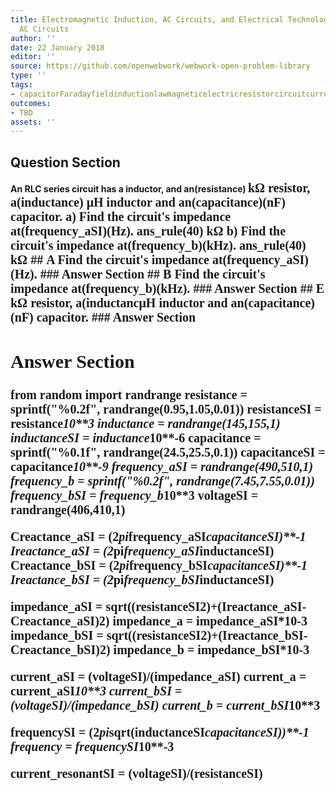 ```yaml
---
title: Electromagnetic Induction, AC Circuits, and Electrical Technologies - RLC Series
  AC Circuits
author: ''
date: 22 January 2018
editor: ''
source: https://github.com/openwebwork/webwork-open-problem-library
type: ''
tags:
- capacitorFaradayfieldinductionlawmagneticelectricresistorcircuitcurrentresistorfrequency
outcomes:
- TBD
assets: ''
---
```


## Question Section 

<b>
An RLC series circuit has a inductor, and an(resistance) <span style="font-family: 'Times'; font-size: 20px";>k&Omega;<span> resistor, a(inductance) <span style="font-family: 'Times'; font-size: 20px";>&mu;H<span> inductor and an(capacitance)(nF) capacitor.
a) Find the circuit's impedance at(frequency_aSI)(Hz).
ans_rule(40) <span style="font-family: 'Times'; font-size: 20px";>k&Omega;<span> 
b) Find the circuit's impedance at(frequency_b)(kHz).
ans_rule(40) <span style="font-family: 'Times'; font-size: 20px";>k&Omega;<span>
## A
Find the circuit's impedance at(frequency_aSI)(Hz).
### Answer Section
## B
Find the circuit's impedance at(frequency_b)(kHz).
### Answer Section
## E
<span style="font-family: 'Times'; font-size: 20px";>k&Omega;<span> resistor, a(inductanc<span style="font-family: 'Times'; font-size: 20px";>&mu;H<span> inductor and an(capacitance)(nF) capacitor.
### Answer Section


## Answer Section

from random import randrange
resistance = sprintf("%0.2f", randrange(0.95,1.05,0.01))
resistanceSI = resistance*10**3
inductance = randrange(145,155,1)
inductanceSI = inductance*10**-6
capacitance = sprintf("%0.1f", randrange(24.5,25.5,0.1))
capacitanceSI = capacitance*10**-9
frequency_aSI = randrange(490,510,1)
frequency_b = sprintf("%0.2f", randrange(7.45,7.55,0.01))
frequency_bSI = frequency_b*10**3
voltageSI = randrange(406,410,1)

Creactance_aSI = (2*pi*frequency_aSI*capacitanceSI)**-1
Ireactance_aSI = (2*pi*frequency_aSI*inductanceSI)
Creactance_bSI = (2*pi*frequency_bSI*capacitanceSI)**-1
Ireactance_bSI = (2*pi*frequency_bSI*inductanceSI)

impedance_aSI = sqrt((resistanceSI**2)+(Ireactance_aSI-Creactance_aSI)**2)
impedance_a = impedance_aSI*10**-3
impedance_bSI = sqrt((resistanceSI**2)+(Ireactance_bSI-Creactance_bSI)**2)
impedance_b = impedance_bSI*10**-3

current_aSI = (voltageSI)/(impedance_aSI)
current_a = current_aSI*10**3
current_bSI = (voltageSI)/(impedance_bSI)
current_b = current_bSI*10**3

frequencySI = (2*pi*sqrt(inductanceSI*capacitanceSI))**-1
frequency = frequencySI*10**-3

current_resonantSI = (voltageSI)/(resistanceSI)
